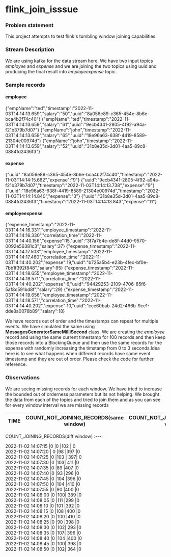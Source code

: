 # flink_join_isssue

### Problem statement
This project attempts to test flink's tumbling window joining capabilities.


### Stream Description
We are using kafka for the data stream here. We have two input topics *employee* and *expense* and we are joining the two topics using uuid and producing the final result into *employeexpense* topic.

### Sample records

#### employee
{"empName":"ted","timestamp":"2022-11-03T14:14:13.659","salary":"50","uuid":"8a056e89-c365-454e-8b6e-bca4b2f74c40"}
{"empName":"ted","timestamp":"2022-11-03T14:14:13.659","salary":"61","uuid":"9ecb4341-2805-4f92-a94a-f21b379b7d07"}
{"empName":"john","timestamp":"2022-11-03T14:14:13.659","salary":"65","uuid":"18e96a63-638f-4419-8589-21304e00974d"}
{"empName":"john","timestamp":"2022-11-03T14:14:13.659","salary":"52","uuid":"31b8e35d-3d01-4aa5-89c8-0884fd2436f3"}

#### expense

{"uuid":"8a056e89-c365-454e-8b6e-bca4b2f74c40","timestamp":"2022-11-03T14:14:15.662","expense":"9"}
{"uuid":"9ecb4341-2805-4f92-a94a-f21b379b7d07","timestamp":"2022-11-03T14:14:13.738","expense":"9"}
{"uuid":"18e96a63-638f-4419-8589-21304e00974d","timestamp":"2022-11-03T14:14:14.840","expense":"3"}
{"uuid":"31b8e35d-3d01-4aa5-89c8-0884fd2436f3","timestamp":"2022-11-03T14:14:13.843","expense":"11"}

#### employeexpense

{"expense_timestamp":"2022-11-03T14:14:16.331","employee_timestamp":"2022-11-03T14:14:16.330","correlation_time":"2022-11-03T14:14:40.156","expense":15,"uuid":"3f7a7b4e-de8f-44d0-9570-0092e56381c3","salary":37}
{"expense_timestamp":"2022-11-03T14:14:17.503","employee_timestamp":"2022-11-03T14:14:17.460","correlation_time":"2022-11-03T14:14:40.202","expense":19,"uuid":"b725a5b4-e23b-4fec-bf0e-7bb1f392f848","salary":95}
{"expense_timestamp":"2022-11-03T14:14:18.655","employee_timestamp":"2022-11-03T14:14:18.571","correlation_time":"2022-11-03T14:14:40.202","expense":6,"uuid":"94429253-2109-4706-85f6-5af8c591bd8f","salary":29}
{"expense_timestamp":"2022-11-03T14:14:19.656","employee_timestamp":"2022-11-03T14:14:18.571","correlation_time":"2022-11-03T14:14:40.202","expense":10,"uuid":"cce60bab-24d2-466b-9ce1-dde8a0076b89","salary":18}

We have records out of order and the timestamps can repeat for multiple events. We have simulated the same using **MessagesGeneratorSameMilliSecond** class. We are creating the *employee* record and using the same current timestamp for 100 records and then keep those records into a BlockingQueue and then use the same records for the expense with randomly increasing the timstamp from 0 to 3 seconds.Idea here is to see what happens when different records have same event timestamp and they are out of order. Please check the code for further reference.

### Observations

We are seeing missing records for each window. We have tried to increase the bounded out of orderness parameters but its not helping. We brought the data from each of the topics and tried to join them and as you can see for every window interval we are missing records

TIME  |	COUNT_NOT_JOINING_RECORDS(same window)	| COUNT_NOT_JOINING_RECORDS(diff window)	| COUNT_JOINING_RECORDS(same window) |	
:---: | :---:                                   | :---:                                   | :---:                              |
COUNT_JOINING_RECORDS(diff window)
:---:

2022-11-02 14:07:15	|0	|0	|102 |	0	
2022-11-02 14:07:20 |	0	|98	|397	|0	
2022-11-02 14:07:25	|0	|103 |	397|	0	
2022-11-02 14:07:30	|0	|103|	411	|0	
2022-11-02 14:07:35	|0	|89	|407	|0	
2022-11-02 14:07:40	|0	|93	|296	|0	
2022-11-02 14:07:45	|0	|104	|396	|0	
2022-11-02 14:07:50	|0	|104	|410	|0	
2022-11-02 14:07:55	|0	|90	|400	|0	
2022-11-02 14:08:00	|0	|100|	389	|0	
2022-11-02 14:08:05	|0	|111	|299	|0	
2022-11-02 14:08:10	|0	|101	|392	|0	
2022-11-02 14:08:15	|0	|108	|400	|0	
2022-11-02 14:08:20	|0	|100	|410	|0	
2022-11-02 14:08:25	|0	|90	|398	|0	
2022-11-02 14:08:30	|0	|102|	293	|0	
2022-11-02 14:08:35	|0	|107|	396	|0	
2022-11-02 14:08:40	|0	|104	|400	|0	
2022-11-02 14:08:45	|0	|100|	398	|0	
2022-11-02 14:08:50	|0	|102|	364	|0	




